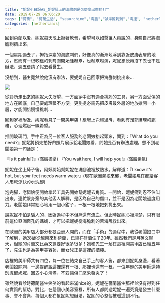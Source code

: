 ```yaml
---
title: "妮妮小日記#5_妮妮腳上的海膽刺是怎麼拿出來的!?"
date: 2019-07-29 06:06:20
tags: ["荷蘭", "荷蘭生活", "seaurchine","海膽","被海膽刺到","海邊", "netherlands", "Dutch", "Life", "DutchLife", "NL", "workinNetherlands", "lifeinNetherlands"]
categories: [netherlands]
---
```

回到荷蘭以後，妮妮每天晚上擦著軟膏，希望可以如醫護人員說的，身體自己將海膽刺擠出來。



一個星期過去了，拇指深處的海膽刺們，好像真的漸漸地浮到靠近皮膚表層的地方，然而有一根較粗的刺周圍開始腫起來，也越來越痛，妮妮想說再拖下去也不是辦法，週五便請了假去看醫生。



沒想到，醫生竟然說他沒有辦法，要妮妮自己回家把海膽刺挑出來…



![](/images/pedicure.JPG) 


<!--more-->


從診所走出來的妮妮大失所望，一方面家中沒有適合挑刺的工具，另一方面受傷的地方在腳底，自己要處理很不方便。更別提必需先把皮膚最外層的地放掀開一小層，才能開始慢慢挑刺…



回到家裡附近，妮妮看見了一間美甲店！想起上次經過時，看到有足部護理的服務，心理燃起一線希望。



推開玻璃門，手中正為另一位客人服務的老闆娘抬起頭來，問到：『What do you need?』妮妮將預先拍好的照片展示給老闆娘看，問她是否有辦法處理。想不到老闆娘第一句話是：



『Is it painful?』(滿臉擔憂)
『You wait here, I will help you!』(滿臉義氣)



妮妮在坐上椅子後，阿姨開始幫妮妮在洗腳池裡放熱水。解釋道：『I know it's hot, but your feet needs warm water』(現在歐洲熱浪來襲，老闆娘現在都給客人用較涼快的水洗腳)



泡完腳，老闆娘便開始拿起工具先開始幫妮妮去角質。一開始，妮妮痛到忍不住叫出來，連忙跟身旁的其他客人解釋，是因為自己的傷口，並不是因為老闆娘過度用力。老闆娘非常細心地用一個小鉗子，一根一根地把刺挑出來。



說妮妮不怕是騙人的，因為過程中不但痛還有流血。但此時妮妮心裡清楚，只有眼前這位亞洲面孔的媽媽，才可以把妮妮從海膽刺的苦海解救出來。



在歐洲的美甲店大部分都是亞洲人開的，而在「手術」的過程中，我從老闆娘口中了解到，她28歲從越南來到荷蘭，已經在荷蘭住了20年。雖然我們是用英文聊天，但她的荷蘭文比英文還要好很多很多！她和先生一起在這裡開美甲店已經五年了，先生也是為美甲美容師，而女兒正是這裡的櫃檯。



店裡的美甲師共有四位，每一位在結束自己手上的客人後，都來到妮妮身邊，看著老闆娘除刺，一邊提醒說這裡還有一根、那裡也還有一根。一位年輕的美甲師還特別提醒妮妮，回去小心清潔、不要讓傷口感染發炎了！




雖然說看診時荷蘭醫生笑笑的看起來滿nice的，妮妮在荷蘭醫生那裡並沒有得到任何實質的幫助。對比，在這個小美容室裡，所有人都問過妮妮一遍究竟是發生什麼事、會不會痛、每個人都在幫妮妮想辦法，妮妮的心整個被暖這到不行。



